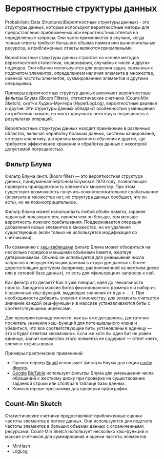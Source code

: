 # Вероятностные структуры данных

Probabilistic Data Structures(Вероятностные структуры данных) - это структуры данных, которые используют вероятностные методы для предоставления приближенных или вероятностных ответов на определенные запросы. Они часто применяются в случаях, когда точные ответы требуют большого объема памяти или вычислительных ресурсов, а приближенные ответы являются приемлемыми.

Вероятностные структуры данных строятся на основе методов вероятностной статистики, хэширования, случайных чисел и других подходов. Они обычно используются для решения задач, связанных с подсчетом элементов, определением наличия элемента в множестве, оценкой частоты элементов, суммированием элементов и другими операциями.

Примеры вероятностных структур данных включают вероятностные фильтры Блума (Bloom Filters), статистические счетчики (Count-Min Sketch), скетчи Худжа-Мунгера (HyperLogLog), вероятностные деревья и другие. Эти структуры данных обладают особенностью уменьшения потребления памяти, но могут допускать некоторую погрешность в результатах операций.

Вероятностные структуры данных находят применение в различных областях, включая обработку больших данных, системы кэширования, сетевую аналитику, алгоритмы машинного обучения и другие, где требуется эффективное хранение и обработка данных с некоторой допустимой погрешностью.

## Фильтр Блума

Фильтр Блума (англ. Bloom filter) — это вероятностная структура данных, придуманная Бёртоном Блумом в 1970 году, позволяющая проверять принадлежность элемента к множеству. При этом существует возможность получить ложноположительное срабатывание (элемента в множестве нет, но структура данных сообщает, что он есть), но не ложноотрицательное.

Фильтр Блума может использовать любой объём памяти, заранее заданный пользователем, причём чем он больше, тем меньше вероятность ложного срабатывания. Поддерживается операция добавления новых элементов в множество, но не удаления существующих (если только не используется модификация со счётчиками).

По сравнению с [хеш-таблицами](https://ru.wikipedia.org/wiki/Хеш-таблица) фильтр Блума может обходиться на несколько порядков меньшими объёмами памяти, жертвуя детерминизмом. Обычно он используется для уменьшения числа запросов к несуществующим данным в структуре данных с более дорогостоящим доступом (например, расположенной на жестком диске или в сетевой базе данных), то есть для «фильтрации» запросов к ней.


Как фильтр это делает? Как я уже говорил, идея до гениальности проста. Заводится массив битов фиксированного размера `m` и набор из `k` различных хеш-функций, выдающих значения от `0` до `m - 1`. При необходимости добавить элемент к множеству, для элемента считается значение каждой хеш-функции и в массиве устанавливаются биты с соответствующими индексами.

Для проверки принадлежности, как вы уже догадались, достаточно посчитать значения хеш-функций для потенциального члена и убедиться, что все соответствующие биты установлены в единицу — это и будет ответом «возможно». Если же хотя бы один бит не равен единице, значит множество этого элемента не содержит — ответ «нет», элемент отфильтрован.

Примеры практических применений:

- Прокси-сервер [Squid](https://ru.wikipedia.org/wiki/Squid) использует фильтры Блума для опции [cache digests](http://wiki.squid-cache.org/SquidFaq/CacheDigests).
- [Google](https://ru.wikipedia.org/wiki/Google_(компания)) [BigTable](https://ru.wikipedia.org/wiki/BigTable) использует фильтры Блума для уменьшения числа обращений к жесткому диску при проверке на существование заданной строки или столбца в таблице базы данных.
- Компьютерные программы для проверки орфографии.

## Count-Min Sketch

Статистические счетчики предоставляют приближенные оценки частоты элементов в потоке данных. Они используются для подсчета частоты элементов в больших объемах данных с ограниченными ресурсами. Count-Min Sketch использует несколько хэш-функций и массив счетчиков для суммирования и оценки частоты элементов

- MinHash
- LogLog